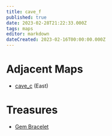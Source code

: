 ```yaml
---
title: cave_f
published: true
date: 2023-02-28T21:22:33.000Z
tags: maps
editor: markdown
dateCreated: 2023-02-16T00:00:00.000Z
---
```



# Adjacent Maps
 * [cave_c](/maps/cave_c) (East)

# Treasures
 * [Gem Bracelet](/items/gem-bracelet)
